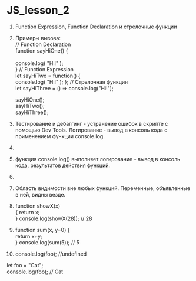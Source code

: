 # JS_lesson_2

1) Function Expression, Function Declaration и стрелочные функции <br>

2) Примеры вызова: <br>
   // Function Declaration <br>
    function sayHiOne() {    <br>         
      console.log( "Hi!" ); <br>
    }
   // Function Expression <br>
    let sayHiTwo = function() {     
      console.log( "Hi!" ); 
    };
   // Стрелочная функция <br>
    let sayHiThree = () => console.log("Hi!");    


    sayHiOne(); <br>
    sayHiTwo(); <br>
    sayHiThree();
3) Тестирование и дебаггинг - устранение ошибок в скрипте с помощью Dev Tools. Логирование - вывод в консоль кода с применением функции console.log.
4)
5) функция console.log() выполняет логирование - вывод в консоль кода, результатов действия функций.
6)
7) Область видимости вне любых функций. Переменные, объявленные в ней, видны везде.

8) function showX(x) <br>
  { 
    return x; <br>
  }
  console.log(showX(28)); // 28 

9) function sum(x, y=0) { <br>
    return x+y; <br>
  } 
  console.log(sum(5)); // 5

10) console.log(foo); //undefined <br>

   let foo = "Cat"; <br>
   console.log(foo); // Cat
